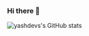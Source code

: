 ### Hi there 👋

<!--
**yashdevs26/yashdevs26** is a ✨ _special_ ✨ repository because its `README.md` (this file) appears on your GitHub profile.

Here are some ideas to get you started:

- 🔭 I’m currently working on ...
- 🌱 I’m currently learning ...
- 👯 I’m looking to collaborate on ...
- 🤔 I’m looking for help with ...
- 💬 Ask me about ...
- 📫 How to reach me: ...
- 😄 Pronouns: ...
- ⚡ Fun fact: ...
-->

![yashdevs's GitHub stats](https://github-readme-stats.vercel.app/api?username=yashdevs26&show_icons=true&theme=radical)

